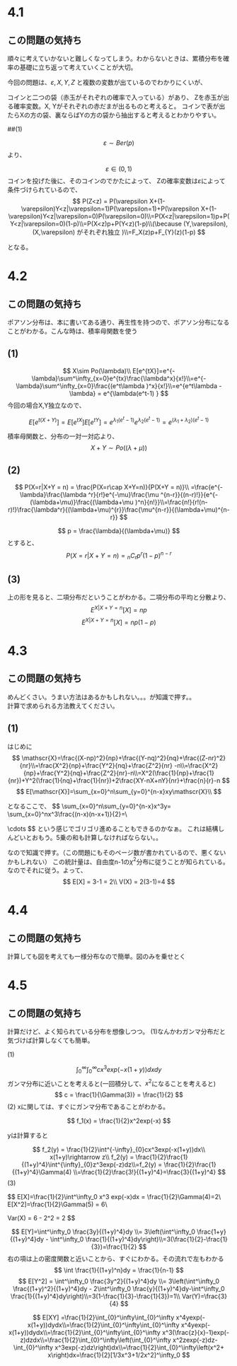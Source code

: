 # 4.1

## この問題の気持ち
順々に考えていかないと難しくなってしまう。わからないときは、累積分布を確率の基礎に立ち返って考えていくことが大切。

今回の問題は、$\varepsilon, X, Y, Z$
と複数の変数が出ているのでわかりにくいが、

コインと二つの袋（赤玉がそれぞれの確率で入っている）があり、
Zを赤玉が出る確率変数。X, Yがそれぞれの赤だまが出るものと考えると。
コインで表が出たらXの方の袋、裏ならばYの方の袋から抽出すると考えるとわかりやすい。


##(1)

$$
\varepsilon \sim Ber(p)
$$
より、


$$
\varepsilon \in (0,1)
$$
コインを投げた後に、そのコインのでかたによって、
Zの確率変数は$\varepsilon$によって条件づけられているので、
$$
P(Z<z) = P(\varepsilon X+(1-\varepsilon)Y<z|\varepsilon=1)P(\varepsilon=1)+P(\varepsilon X+(1-\varepsilon)Y<z|\varepsilon=0)P(\varepsilon=0)\\=P(X<z|\varepsilon=1)p+P(Y<z|\varepsilon=0)(1-p)\\=P(X<z)p+P(Y<z)(1-p)\\(\because (Y,\varepsilon),(X,\varepsilon) がそれぞれ独立 )\\=F_X(z)p+F_{Y}(z)(1-p)
$$

となる。

# 4.2

## この問題の気持ち
ポアソン分布は、本に書いてある通り、再生性を持つので、ポアソン分布になることがわかる。こんな時は、積率母関数を使う

## (1)
$$
X\sim Po(\lambda)\\
E[e^{tX}]=e^{-\lambda}\sum^\infty_{x=0}e^{tx}\frac{\lambda^x}{x!}\\=e^{-\lambda}\sum^\infty_{x=0}\frac{(e^t\lambda )^x}{x!}\\=e^{e^t\lambda - \lambda} = e^{\lambda(e^t-1) }
$$
今回の場合X,Y独立なので、

$$
E[e^{t(X+Y)}]=E[e^{tX}]E[e^{tY}]=e^{\lambda_1(e^t-1) }e^{\lambda_2(e^t-1) }=e^{(\lambda_1+\lambda_2)(e^t-1) }
$$

積率母関数と、分布の一対一対応より、
$$
X+Y\sim Po((\lambda+\mu))
$$

## (2)

$$
P(X=r|X+Y = n) = \frac{P(X=r\cap X+Y=n)}{P(X+Y = n)}\\
=\frac{e^{-\lambda}\frac{\lambda ^r}{r!}e^{-\mu}\frac{\mu ^{n-r}}{(n-r)!}}{e^{-(\lambda+\mu)}\frac{(\lambda+\mu )^n}{n!}}\\=\frac{n!}{r!(n-r)!}\frac{\lambda^r}{(\lambda+\mu)^{r}}\frac{\mu^{n-r}}{(\lambda+\mu)^{n-r}}
$$

$$
p = \frac{\lambda}{(\lambda+\mu)}
$$
とすると、
$$
P(X=r|X+Y = n)={}_nC_rp^r(1-p)^{n-r}
$$

## (3)

上の形を見ると、二項分布だということがわかる。二項分布の平均と分散より、
$$
E^{X|X+Y =n}[X] = np
$$
$$
E^{X|X+Y =n}[X] = np(1-p)
$$

# 4.3

## この問題の気持ち

めんどくさい。うまい方法はあるかもしれない。。。が知識で押す。。\
計算で求められる方法教えてください。
## (1)

はじめに
$$
\mathscr{X}=\frac{(X-np)^2}{np}+\frac{(Y-nq)^2}{nq}+\frac{(Z-nr)^2}{nr}\\=\frac{X^2}{np}+\frac{Y^2}{nq}+\frac{Z^2}{nr}
-n\\=\frac{X^2}{np}+\frac{Y^2}{nq}+\frac{Z^2}{nr}-n\\=X^2(\frac{1}{np}+\frac{1}{nr})+Y^2(\frac{1}{nq}+\frac{1}{nr})+2\frac{XY-nX+nY}{nr}+\frac{n}{r}-n
$$
$$
E[\mathscr{X}]=\sum_{x=0}^n\sum_{y=0}^{n-x}xy\mathscr{X}\\
$$

となるここで、
$$
\sum_{x=0}^n\sum_{y=0}^{n-x}x^3y=
\sum_{x=0}^nx^3\frac{(n-x)(n-x+1)}{2}=\\

\cdots
$$
という感じでゴリゴリ進めることもできるのかなぁ。
これは結構しんどいとおもう。5乗の和も計算しなければならない。。

なので知識で押す。（この問題にもそのページ数が書かれているので、悪くないかもしれない）
この統計量は、自由度n-1の$\chi^2$分布に従うことが知られている。なのでそれに従う。よって、
$$
E[X] = 3-1 = 2\\
V(X) = 2(3-1)=4
$$

# 4.4

## この問題の気持ち

計算しても図を考えても一様分布なので簡単。図のみを乗せとく

# 4.5

## この問題の気持ち
計算だけど、よく知られている分布を想像しつつ。
(1)なんかわガンマ分布だと気づけば計算しなくても簡単。

(1)

$$
\int_{0}^\infty\int_{0}^\infty cx^3exp(-x(1+y))dxdy
$$
ガンマ分布に近いことを考えると(一回積分して、$x^2$になることを考えると)
$$
c = \frac{1}{\Gamma(3)} = \frac{1}{2}
$$
(2)
xに関しては、すぐにガンマ分布であることがわかる。

$$
f_1(x) = \frac{1}{2}x^2exp(-x)
$$

yは計算すると

$$
f_2(y) = \frac{1}{2}\int^{-\infty}_{0}cx^3exp(-x(1+y))dx\\
x(1+y)\rightarrow z\\
f_2(y) = \frac{1}{2}\frac{1}{(1+y)^4}\int^{\infty}_{0}z^3exp(-z)dz\\=f_2(y) = \frac{1}{2}\frac{1}{(1+y)^4}\Gamma(4) \\=\frac{1}{2}\frac{3!}{(1+y)^4}=\frac{3}{(1+y)^4}
$$
(3)

$$
E[X]=\frac{1}{2}\int^\infty_0 x^3 exp(-x)dx = \frac{1}{2}\Gamma(4)=2\\
E[X^2]=\frac{1}{2}\Gamma(5) = 6\\

Var(X) = 6  - 2^2 = 2
$$

$$
E[Y]=\int^\infty_0 \frac{3y}{(1+y)^4}dy \\= 3\left(\int^\infty_0 \frac{1+y}{(1+y)^4}dy - \int^\infty_0 \frac{1}{(1+y)^4}dy\right)\\=3(\frac{1}{2}-\frac{1}{3})=\frac{1}{2}
$$
右の項は上の密度関数と近いことから、すぐにわかる。その流れで左もわかる
$$
\int \frac{1}{(1+y)^n}dy = \frac{1}{n-1}
$$
$$
E[Y^2] = \int^\infty_0 \frac{3y^2}{(1+y)^4}dy \\= 3\left(\int^\infty_0 \frac{(1+y)^2}{(1+y)^4}dy - 2\int^\infty_0 \frac{y}{(1+y)^4}dy-\int^\infty_0 \frac{1}{(1+y)^4}dy\right)\\=3(1-\frac{1}{3}-\frac{1}{3})=1\\
Var(Y)=\frac{3}{4}
$$

$$
E[XY] =\frac{1}{2}\int_{0}^\infty\int_{0}^\infty x^4yexp(-x(1+y))dydx\\=\frac{1}{2}\int_{0}^\infty\int_{0}^\infty x^4yexp(-x(1+y))dydx\\=\frac{1}{2}\int_{0}^\infty\int_{0}^\infty x^3(\frac{z}{x}-1)exp(-z)dzdx\\=\frac{1}{2}\int_{0}^\infty\left(\int_{0}^\infty x^2zexp(-z)dz-\int_{0}^\infty x^3exp(-z)dz\right)dx\\=\frac{1}{2}\int_{0}^\infty\left(x^2+ x\right)dx=\frac{1}{2}[1/3x^3+1/2x^2]^\infty_0
$$

